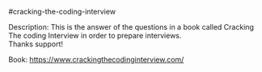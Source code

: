 #cracking-the-coding-interview

Description: This is the answer of the questions in a book called Cracking The coding Interview in order to prepare interviews. </br>
Thanks support!

Book: https://www.crackingthecodinginterview.com/